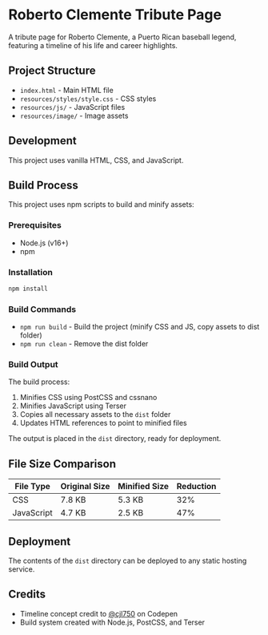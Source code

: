# Roberto Clemente Tribute Page

A tribute page for Roberto Clemente, a Puerto Rican baseball legend, featuring a timeline of his life and career highlights.

## Project Structure

- `index.html` - Main HTML file
- `resources/styles/style.css` - CSS styles
- `resources/js/` - JavaScript files
- `resources/image/` - Image assets

## Development

This project uses vanilla HTML, CSS, and JavaScript.

## Build Process

This project uses npm scripts to build and minify assets:

### Prerequisites

- Node.js (v16+)
- npm

### Installation

```bash
npm install
```

### Build Commands

- `npm run build` - Build the project (minify CSS and JS, copy assets to dist folder)
- `npm run clean` - Remove the dist folder

### Build Output

The build process:

1. Minifies CSS using PostCSS and cssnano
2. Minifies JavaScript using Terser
3. Copies all necessary assets to the `dist` folder
4. Updates HTML references to point to minified files

The output is placed in the `dist` directory, ready for deployment.

## File Size Comparison

| File Type | Original Size | Minified Size | Reduction |
|-----------|---------------|---------------|-----------|
| CSS       | 7.8 KB        | 5.3 KB        | 32%       |
| JavaScript| 4.7 KB        | 2.5 KB        | 47%       |

## Deployment

The contents of the `dist` directory can be deployed to any static hosting service.

## Credits

- Timeline concept credit to [@cjl750](https://codepen.io/cjl750) on Codepen
- Build system created with Node.js, PostCSS, and Terser
